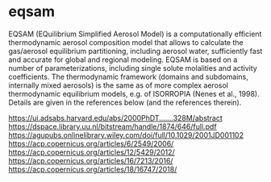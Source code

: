 # eqsam

EQSAM (EQuilibrium Simplified Aerosol Model) is a computationally efficient thermodynamic
aerosol composition model that allows to calculate the gas/aerosol equilibrium partitioning,
including aerosol water, sufficiently fast and accurate for global and regional modeling.
EQSAM is based on a number of parameterizations, including single solute molalities and activity
coefficients. The thermodynamic framework (domains and subdomains, internally mixed aerosols)
is the same as of more complex aerosol thermodynamic equilibrium models, e.g. of ISORROPIA
(Nenes et al., 1998). Details are given in the references below (and the references therein).

https://ui.adsabs.harvard.edu/abs/2000PhDT.......328M/abstract<br />
https://dspace.library.uu.nl/bitstream/handle/1874/646/full.pdf<br />
https://agupubs.onlinelibrary.wiley.com/doi/full/10.1029/2001JD001102<br />
https://acp.copernicus.org/articles/6/2549/2006/<br />
https://acp.copernicus.org/articles/12/5429/2012/<br />
https://acp.copernicus.org/articles/16/7213/2016/<br />
https://acp.copernicus.org/articles/18/16747/2018/<br />


